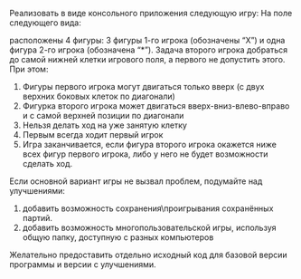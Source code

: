 Реализовать в виде консольного приложения следующую игру:
На поле следующего вида:

расположены 4 фигуры: 3 фигуры 1-го игрока (обозначены “X”) и одна фигура 2-го игрока (обозначена “*”).
Задача второго игрока добраться до самой нижней клетки игрового поля, а первого не допустить этого. При этом:

1) Фигуры первого игрока могут двигаться только вверх (с двух верхних боковых клеток по диагонали)
2) Фигурка второго игрока может двигаться вверх-вниз-влево-вправо и с самой верхней позиции по диагонали
3) Нельзя делать ход на уже занятую клетку
4) Первым всегда ходит первый игрок
5) Игра заканчивается, если фигура второго игрока окажется ниже всех фигур первого игрока, либо у него не будет возможности сделать ход.

Если основной вариант игры не вызвал проблем, подумайте над улучшениями:

1) добавить возможность сохранения\проигрывания сохранённых партий.
2) добавить возможность многопользовательской игры, используя общую папку, доступную с разных компьютеров

Желательно предоставить отдельно исходный код для базовой версии программы и версии с улучшениями.
